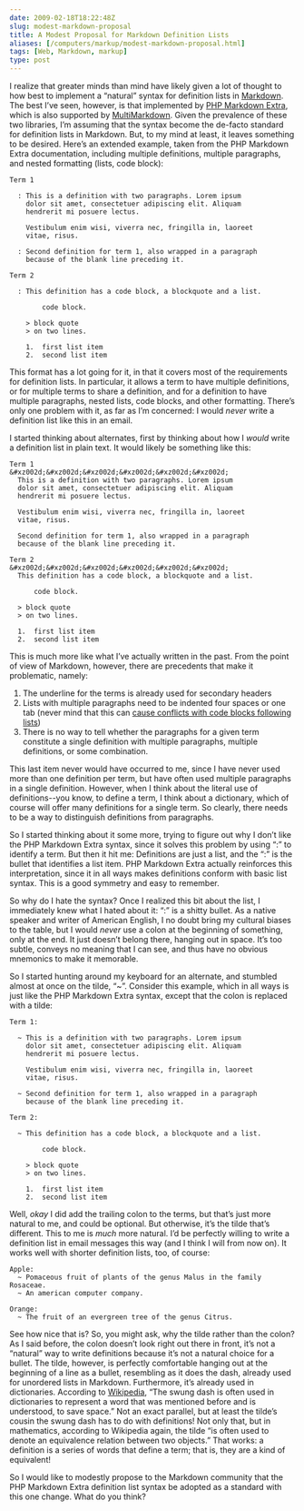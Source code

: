 ```yaml
--- 
date: 2009-02-18T18:22:48Z
slug: modest-markdown-proposal
title: A Modest Proposal for Markdown Definition Lists
aliases: [/computers/markup/modest-markdown-proposal.html]
tags: [Web, Markdown, markup]
type: post
---
```


I realize that greater minds than mind have likely given a lot of thought to how
best to implement a “natural” syntax for definition lists in [Markdown]. The
best I’ve seen, however, is that implemented by [PHP Markdown Extra], which is
also supported by [MultiMarkdown]. Given the prevalence of these two libraries,
I’m assuming that the syntax become the de-facto standard for definition lists
in Markdown. But, to my mind at least, it leaves something to be desired. Here’s
an extended example, taken from the PHP Markdown Extra documentation, including
multiple definitions, multiple paragraphs, and nested formatting (lists, code
block):

    Term 1

      : This is a definition with two paragraphs. Lorem ipsum 
        dolor sit amet, consectetuer adipiscing elit. Aliquam 
        hendrerit mi posuere lectus.

        Vestibulum enim wisi, viverra nec, fringilla in, laoreet
        vitae, risus.

      : Second definition for term 1, also wrapped in a paragraph
        because of the blank line preceding it.

    Term 2

      : This definition has a code block, a blockquote and a list.

            code block.

        > block quote
        > on two lines.

        1.  first list item
        2.  second list item

This format has a lot going for it, in that it covers most of the requirements
for definition lists. In particular, it allows a term to have multiple
definitions, or for multiple terms to share a definition, and for a definition
to have multiple paragraphs, nested lists, code blocks, and other formatting.
There’s only one problem with it, as far as I’m concerned: I would *never* write
a definition list like this in an email.

I started thinking about alternates, first by thinking about how I *would* write
a definition list in plain text. It would likely be something like this:

    Term 1
    &#xz002d;&#xz002d;&#xz002d;&#xz002d;&#xz002d;&#xz002d;
      This is a definition with two paragraphs. Lorem ipsum 
      dolor sit amet, consectetuer adipiscing elit. Aliquam 
      hendrerit mi posuere lectus.

      Vestibulum enim wisi, viverra nec, fringilla in, laoreet
      vitae, risus.

      Second definition for term 1, also wrapped in a paragraph
      because of the blank line preceding it.

    Term 2
    &#xz002d;&#xz002d;&#xz002d;&#xz002d;&#xz002d;&#xz002d;
      This definition has a code block, a blockquote and a list.

          code block.

      > block quote
      > on two lines.

      1.  first list item
      2.  second list item

This is much more like what I’ve actually written in the past. From the point of
view of Markdown, however, there are precedents that make it problematic,
namely:

1.  The underline for the terms is already used for secondary headers
2.  Lists with multiple paragraphs need to be indented four spaces or one tab
    (never mind that this can [cause conflicts with code blocks following
    lists])
3.  There is no way to tell whether the paragraphs for a given term constitute a
    single definition with multiple paragraphs, multiple definitions, or some
    combination.

This last item never would have occurred to me, since I have never used more
than one definition per term, but have often used multiple paragraphs in a
single definition. However, when I think about the literal use of
definitions--you know, to define a term, I think about a dictionary, which of
course will offer many definitions for a single term. So clearly, there needs to
be a way to distinguish definitions from paragraphs.

So I started thinking about it some more, trying to figure out why I don’t like
the PHP Markdown Extra syntax, since it solves this problem by using “:” to
identify a term. But then it hit me: Definitions are just a list, and the “:” is
the bullet that identifies a list item. PHP Markdown Extra actually reinforces
this interpretation, since it in all ways makes definitions conform with basic
list syntax. This is a good symmetry and easy to remember.

So why do I hate the syntax? Once I realized this bit about the list, I
immediately knew what I hated about it: “:” is a shitty bullet. As a native
speaker and writer of American English, I no doubt bring my cultural biases to
the table, but I would *never* use a colon at the beginning of something, only
at the end. It just doesn’t belong there, hanging out in space. It’s too subtle,
conveys no meaning that I can see, and thus have no obvious mnemonics to make it
memorable.

So I started hunting around my keyboard for an alternate, and stumbled almost at
once on the tilde, “\~”. Consider this example, which in all ways is just like
the PHP Markdown Extra syntax, except that the colon is replaced with a tilde:

    Term 1:

      ~ This is a definition with two paragraphs. Lorem ipsum 
        dolor sit amet, consectetuer adipiscing elit. Aliquam 
        hendrerit mi posuere lectus.

        Vestibulum enim wisi, viverra nec, fringilla in, laoreet
        vitae, risus.

      ~ Second definition for term 1, also wrapped in a paragraph
        because of the blank line preceding it.

    Term 2:

      ~ This definition has a code block, a blockquote and a list.

            code block.

        > block quote
        > on two lines.

        1.  first list item
        2.  second list item

Well, *okay* I did add the trailing colon to the terms, but that’s just more
natural to me, and could be optional. But otherwise, it’s the tilde that’s
different. This to me is *much* more natural. I’d be perfectly willing to write
a definition list in email messages this way (and I think I will from now on).
It works well with shorter definition lists, too, of course:

    Apple:
      ~ Pomaceous fruit of plants of the genus Malus in the family Rosaceae.
      ~ An american computer company.

    Orange:
      ~ The fruit of an evergreen tree of the genus Citrus.

See how nice that is? So, you might ask, why the tilde rather than the colon? As
I said before, the colon doesn’t look right out there in front, it’s not a
“natural” way to write definitions because it’s not a natural choice for a
bullet. The tilde, however, is perfectly comfortable hanging out at the
beginning of a line as a bullet, resembling as it does the dash, already used
for unordered lists in Markdown. Furthermore, it’s already used in dictionaries.
According to [Wikipedia], “The swung dash is often used in dictionaries to
represent a word that was mentioned before and is understood, to save space.”
Not an exact parallel, but at least the tilde’s cousin the swung dash has to do
with definitions! Not only that, but in mathematics, according to Wikipedia
again, the tilde “is often used to denote an equivalence relation between two
objects.” That works: a definition is a series of words that define a term; that
is, they are a kind of equivalent!

So I would like to modestly propose to the Markdown community that the PHP
Markdown Extra definition list syntax be adopted as a standard with this one
change. What do you think?

  [Markdown]: http://daringfireball.net/projects/markdown/
    "Daring Fireball: Markdown"
  [PHP Markdown Extra]: http://michelf.com/projects/php-markdown/extra/#def-list
    "PHP Markdown Extra: Definition Lists"
  [MultiMarkdown]: http://fletcherpenney.net/multimarkdown/users_guide/multimarkdown_syntax_guide/#definitionlists
    "MultiMarkdown Syntax Guide: Definition Lists"
  [cause conflicts with code blocks following lists]: http://six.pairlist.net/pipermail/markdown-discuss/2009-February/001440.html
  [Wikipedia]: https://en.wikipedia.org/wiki/Tilde "Wikipedia:
    “Tilde”"
